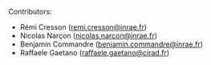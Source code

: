 Contributors:
- Rémi Cresson (remi.cresson@inrae.fr)
- Nicolas Narçon (nicolas.narcon@inrae.fr)
- Benjamin Commandre (benjamin.commandre@inrae.fr)
- Raffaele Gaetano (raffaele.gaetano@cirad.fr)
